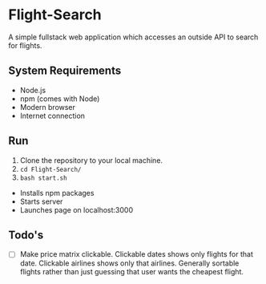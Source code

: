 # Flight-Search
A simple fullstack web application which accesses an outside API to search for flights.

## System Requirements

- Node.js
- npm (comes with Node)
- Modern browser
- Internet connection

## Run

1. Clone the repository to your local machine.
1. `cd Flight-Search/`
1. `bash start.sh`
  - Installs npm packages
  - Starts server
  - Launches page on localhost:3000

## Todo's
- [ ] Make price matrix clickable. Clickable dates shows only flights for that date. Clickable airlines shows only that airlines. Generally sortable flights rather than just guessing that user wants the cheapest flight.
